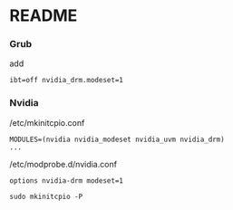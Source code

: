 # README


### Grub
add
```
ibt=off nvidia_drm.modeset=1
```


### Nvidia

/etc/mkinitcpio.conf
```
MODULES=(nvidia nvidia_modeset nvidia_uvm nvidia_drm)
...
```

/etc/modprobe.d/nvidia.conf
```
options nvidia-drm modeset=1
```

` sudo mkinitcpio -P `


